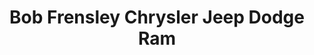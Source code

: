 ---
title: "Bob Frensley Chrysler Jeep Dodge Ram"
url: /nashville/bob-frensley-chrysler-jeep-dodge-ram/
shop: Autohaus
---